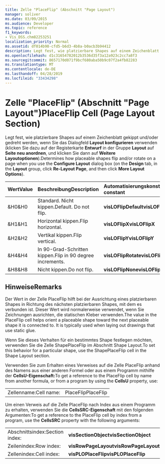 ```yaml
---
title: Zelle "PlaceFlip" (Abschnitt "Page Layout")
manager: soliver
ms.date: 03/09/2015
ms.audience: Developer
ms.topic: reference
f1_keywords:
- Vis_DSS.chm82253251
localization_priority: Normal
ms.assetid: df014b98-cfd5-b6d3-4b8a-b0acb3b94412
description: Legt fest, wie platzierbare Shapes auf einem Zeichenblatt gekippt und/oder gedreht werden, wenn Sie das Dialogfeld Layout konfigurieren verwenden (klicken Sie dazu auf der Registerkarte Entwurf in der Gruppe Layout auf Seite neu anordnen, und klicken Sie dann auf Weitere Layoutoptionen).
ms.openlocfilehash: d1c31654782012b3536d35f3a12a923c2cc7a8f3
ms.sourcegitcommit: 8657170d071f9bcf680aba50b9c07f2a4fb82283
ms.translationtype: MT
ms.contentlocale: de-DE
ms.lasthandoff: 04/28/2019
ms.locfileid: "33434298"
---
```

# <a name="placeflip-cell-page-layout-section"></a><span data-ttu-id="c41ed-103">Zelle "PlaceFlip" (Abschnitt "Page Layout")</span><span class="sxs-lookup"><span data-stu-id="c41ed-103">PlaceFlip Cell (Page Layout Section)</span></span>

<span data-ttu-id="c41ed-104">Legt fest, wie platzierbare Shapes auf einem Zeichenblatt gekippt und/oder gedreht werden, wenn Sie das Dialogfeld **Layout konfigurieren** verwenden (klicken Sie dazu auf der Registerkarte **Entwurf** in der Gruppe **Layout** auf **Seite neu anordnen**, und klicken Sie dann auf **Weitere Layoutoptionen**).</span><span class="sxs-lookup"><span data-stu-id="c41ed-104">Determines how placeable shapes flip and/or rotate on a page when you use the **Configure Layout** dialog box (on the **Design** tab, in the **Layout** group, click **Re-Layout Page**, and then click **More Layout Options**).</span></span>
  
|<span data-ttu-id="c41ed-105">**Wert**</span><span class="sxs-lookup"><span data-stu-id="c41ed-105">**Value**</span></span>|<span data-ttu-id="c41ed-106">**Beschreibung**</span><span class="sxs-lookup"><span data-stu-id="c41ed-106">**Description**</span></span>|<span data-ttu-id="c41ed-107">**Automatisierungskonstante**</span><span class="sxs-lookup"><span data-stu-id="c41ed-107">**Automation constant**</span></span>|
|:-----|:-----|:-----|
|<span data-ttu-id="c41ed-108">&amp;H0</span><span class="sxs-lookup"><span data-stu-id="c41ed-108">&amp;H0</span></span>  <br/> |<span data-ttu-id="c41ed-p101">Standard. Nicht kippen.</span><span class="sxs-lookup"><span data-stu-id="c41ed-p101">Default. Do not flip.</span></span>  <br/> |<span data-ttu-id="c41ed-111">**visLOFlipDefault**</span><span class="sxs-lookup"><span data-stu-id="c41ed-111">**visLOFlipDefault**</span></span> <br/> |
|<span data-ttu-id="c41ed-112">&amp;H1</span><span class="sxs-lookup"><span data-stu-id="c41ed-112">&amp;H1</span></span>  <br/> |<span data-ttu-id="c41ed-113">Horizontal kippen.</span><span class="sxs-lookup"><span data-stu-id="c41ed-113">Flip horizontal.</span></span>  <br/> |<span data-ttu-id="c41ed-114">**visLOFlipX**</span><span class="sxs-lookup"><span data-stu-id="c41ed-114">**visLOFlipX**</span></span> <br/> |
|<span data-ttu-id="c41ed-115">&amp;H2</span><span class="sxs-lookup"><span data-stu-id="c41ed-115">&amp;H2</span></span>  <br/> |<span data-ttu-id="c41ed-116">Vertikal kippen.</span><span class="sxs-lookup"><span data-stu-id="c41ed-116">Flip vertical.</span></span>  <br/> |<span data-ttu-id="c41ed-117">**visLOFlipY**</span><span class="sxs-lookup"><span data-stu-id="c41ed-117">**visLOFlipY**</span></span> <br/> |
|<span data-ttu-id="c41ed-118">&amp;H4</span><span class="sxs-lookup"><span data-stu-id="c41ed-118">&amp;H4</span></span>  <br/> |<span data-ttu-id="c41ed-119">In 90-Grad-Schritten kippen.</span><span class="sxs-lookup"><span data-stu-id="c41ed-119">Flip in 90 degree increments.</span></span>  <br/> |<span data-ttu-id="c41ed-120">**visLOFlipRotate**</span><span class="sxs-lookup"><span data-stu-id="c41ed-120">**visLOFlipRotate**</span></span> <br/> |
|<span data-ttu-id="c41ed-121">&amp;H8</span><span class="sxs-lookup"><span data-stu-id="c41ed-121">&amp;H8</span></span>  <br/> |<span data-ttu-id="c41ed-122">Nicht kippen.</span><span class="sxs-lookup"><span data-stu-id="c41ed-122">Do not flip.</span></span>  <br/> |<span data-ttu-id="c41ed-123">**visLOFlipNone**</span><span class="sxs-lookup"><span data-stu-id="c41ed-123">**visLOFlipNone**</span></span> <br/> |
   
## <a name="remarks"></a><span data-ttu-id="c41ed-124">Hinweise</span><span class="sxs-lookup"><span data-stu-id="c41ed-124">Remarks</span></span>

<span data-ttu-id="c41ed-p102">Der Wert in der Zelle PlaceFlip hilft bei der Ausrichtung eines platzierbaren Shapes in Richtung des nächsten platzierbaren Shapes, mit dem es verbunden ist. Dieser Wert wird normalerweise verwendet, wenn Sie Zeichnungen ausrichten, die statischen Kleber verwenden.</span><span class="sxs-lookup"><span data-stu-id="c41ed-p102">The value in the PlaceFlip cell helps orient a placeable shape toward the next placeable shape it is connected to. It is typically used when laying out drawings that use static glue.</span></span>
  
<span data-ttu-id="c41ed-127">Wenn Sie dieses Verhalten für ein bestimmtes Shape festlegen möchten, verwenden Sie die Zelle ShapePlaceFlip im Abschnitt Shape Layout.</span><span class="sxs-lookup"><span data-stu-id="c41ed-127">To set this behavior for a particular shape, use the ShapePlaceFlip cell in the Shape Layout section.</span></span>
  
<span data-ttu-id="c41ed-128">Verwenden Sie zum Erhalten eines Verweises auf die Zelle PlaceFlip anhand des Namens aus einer anderen Formel oder aus einem Programm mithilfe der **CellsU-Eigenschaft:**</span><span class="sxs-lookup"><span data-stu-id="c41ed-128">To get a reference to the PlaceFlip cell by name from another formula, or from a program by using the **CellsU** property, use:</span></span> 
  
|||
|:-----|:-----|
|<span data-ttu-id="c41ed-129">Zellenname:</span><span class="sxs-lookup"><span data-stu-id="c41ed-129">Cell name:</span></span>  <br/> |<span data-ttu-id="c41ed-130">PlaceFlip</span><span class="sxs-lookup"><span data-stu-id="c41ed-130">PlaceFlip</span></span>  <br/> |
   
<span data-ttu-id="c41ed-131">Um einen Verweis auf die Zelle PlaceFlip nach Index aus einem Programm zu erhalten, verwenden Sie die **CellsSRC-Eigenschaft** mit den folgenden Argumenten:</span><span class="sxs-lookup"><span data-stu-id="c41ed-131">To get a reference to the PlaceFlip cell by index from a program, use the **CellsSRC** property with the following arguments:</span></span> 
  
|||
|:-----|:-----|
|<span data-ttu-id="c41ed-132">Abschnittsindex:</span><span class="sxs-lookup"><span data-stu-id="c41ed-132">Section index:</span></span>  <br/> |<span data-ttu-id="c41ed-133">**visSectionObject**</span><span class="sxs-lookup"><span data-stu-id="c41ed-133">**visSectionObject**</span></span> <br/> |
|<span data-ttu-id="c41ed-134">Zeilenindex:</span><span class="sxs-lookup"><span data-stu-id="c41ed-134">Row index:</span></span>  <br/> |<span data-ttu-id="c41ed-135">**visRowPageLayout**</span><span class="sxs-lookup"><span data-stu-id="c41ed-135">**visRowPageLayout**</span></span> <br/> |
|<span data-ttu-id="c41ed-136">Zellenindex:</span><span class="sxs-lookup"><span data-stu-id="c41ed-136">Cell index:</span></span>  <br/> |<span data-ttu-id="c41ed-137">**visPLOPlaceFlip**</span><span class="sxs-lookup"><span data-stu-id="c41ed-137">**visPLOPlaceFlip**</span></span> <br/> |
   

